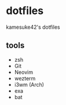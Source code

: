 # dotfiles

kamesuke42's dotfiles

## tools

- zsh
- Git
- Neovim
- wezterm
- i3wm (Arch)
- exa
- bat
